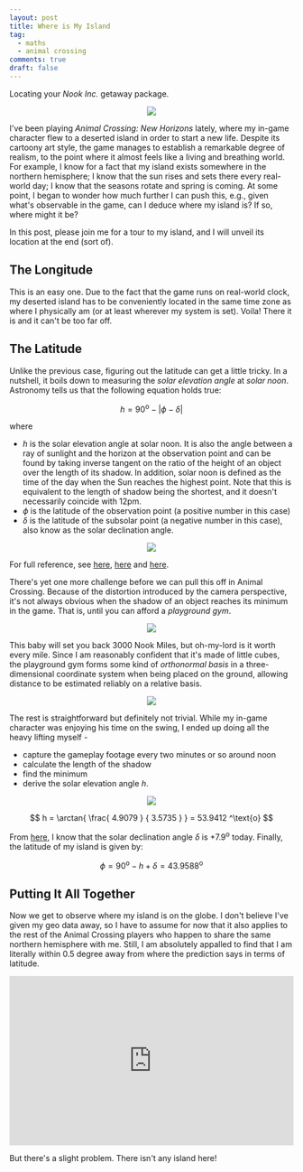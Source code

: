```yaml
---
layout: post
title: Where is My Island
tag:
  - maths
  - animal crossing
comments: true
draft: false
---
```


Locating your _Nook Inc._ getaway package.

<div align="center">
  <img src="https://shawenyao.github.io/Photos/Animal Crossing/001.jpg" />
</div>

I've been playing _Animal Crossing: New Horizons_ lately, where my in-game character flew to a deserted island in order to start a new life. Despite its cartoony art style, the game manages to establish a remarkable degree of realism, to the point where it almost feels like a living and breathing world. For example, I know for a fact that my island exists somewhere in the northern hemisphere; I know that the sun rises and sets there every real-world day; I know that the seasons rotate and spring is coming. At some point, I began to wonder how much further I can push this, e.g., given what's observable in the game, can I deduce where my island is? If so, where might it be?

In this post, please join me for a tour to my island, and I will unveil its location at the end (sort of).

## The Longitude
This is an easy one. Due to the fact that the game runs on real-world clock, my deserted island has to be conveniently located in the same time zone as where I physically am (or at least wherever my system is set). Voila! There it is and it can't be too far off.

## The Latitude
Unlike the previous case, figuring out the latitude can get a little tricky. In a nutshell, it boils down to measuring the _solar elevation angle_ at _solar noon_. Astronomy tells us that the following equation holds true:

$$
h = 90^\text{o} - \left| \phi - \delta \right|
$$

where
* $h$ is the solar elevation angle at solar noon. It is also the angle between a ray of sunlight and the horizon at the observation point and can be found by taking inverse tangent on the ratio of the height of an object over the length of its shadow. In addition, solar noon is defined as the time of the day when the Sun reaches the highest point. Note that this is equivalent to the length of shadow being the shortest, and it doesn't necessarily coincide with 12pm.
* $\phi$ is the latitude of the observation point (a positive number in this case)
* $\delta$ is the latitude of the subsolar point (a negative number in this case), also know as the solar declination angle.

<div align="center">
  <img src="https://shawenyao.github.io/R/output/animal_crossing/1_label.png" />
</div>

For full reference, see [here](https://en.wikipedia.org/wiki/Solar_zenith_angle), [here](https://commons.wvc.edu/rdawes/ASTR217/Gnomon.pdf) and [here](https://vortex.plymouth.edu/sun/sun4a.html).

There's yet one more challenge before we can pull this off in Animal Crossing. Because of the distortion introduced by the camera perspective, it's not always obvious when the shadow of an object reaches its minimum in the game. That is, until you can afford a _playground gym_.

<div align="center">
  <img src="https://shawenyao.github.io/Photos/Animal Crossing/002.jpg" />
</div>

This baby will set you back 3000 Nook Miles, but oh-my-lord is it worth every mile. Since I am reasonably confident that it's made of little cubes, the playground gym forms some kind of _orthonormal basis_ in a three-dimensional coordinate system when being placed on the ground, allowing distance to be estimated reliably on a relative basis.

<div align="center">
  <img src="https://shawenyao.github.io/Photos/Animal Crossing/003.jpg" />
</div>

The rest is straightforward but definitely not trivial. While my in-game character was enjoying his time on the swing, I ended up doing all the heavy lifting myself -
* capture the gameplay footage every two minutes or so around noon
* calculate the length of the shadow
* find the minimum
* derive the solar elevation angle $h$.

<div align="center">
  <img src="https://shawenyao.github.io/Photos/Animal Crossing/004.jpg" />
</div>

$$
h = \arctan{ \frac{ 4.9079 } { 3.5735 } } = 53.9412 ^\text{o}
$$

From [here](https://rl.se/sub-solar-point), I know that the solar declination angle $\delta$ is $+7.9^\text{o}$ today. Finally, the latitude of my island is given by:

$$
\phi = 90^\text{o} - h + \delta = 43.9588 ^\text{o}
$$

## Putting It All Together

Now we get to observe where my island is on the globe. I don't believe I've given my geo data away, so I have to assume for now that it also applies to the rest of the Animal Crossing players who happen to share the same northern hemisphere with me. Still, I am absolutely appalled to find that I am literally within 0.5 degree away from where the prediction says in terms of latitude.

<iframe src="https://shawenyao.github.io/R/output/animal_crossing/my_island.html" style="border:none;height:300px;width:100%;" scrolling="no"></iframe>

But there's a slight problem. There isn't any island here!
